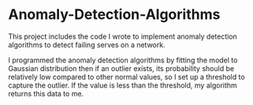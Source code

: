 # Anomaly-Detection-Algorithms

This project includes the code I wrote to implement anomaly detection algorithms to detect failing serves on a network.

I programmed the anomaly detection algorithms by fitting the model to Gaussian distribution then if an outlier exists, its probability should be relatively low compared to other normal values, so I set up a threshold to capture the outlier. If the value is less than the threshold, my algorithm returns this data to me.
